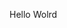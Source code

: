 Hello Wolrd





































































































































































































































































































































































































































































































































































































































































































































































































































































































































































































































































































































































































































































































































































































































































































































































































































































































































































































































































































































































































































































































































































































































































































































































































































































































































































































































































































































































































































































































































































































































































































































































































































































































































































































































































































































































































































































































































































































































































































































































































































































































































































































































































































































































































































































































































































































































































